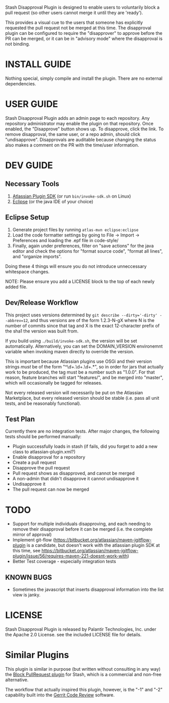Stash Disapproval Plugin is designed to enable users to voluntarily block a
pull request (so other users cannot merge it until they are 'ready').

This provides a visual cue to the users that someone has explicitly requested
the pull request not be merged at this time.  The disapproval plugin can be
configured to require the "disapprover" to approve before the PR can be merged,
or it can be in "advisory mode" where the disapproval is not binding.

# INSTALL GUIDE

Nothing special, simply compile and install the plugin.  There are no external dependencies.

# USER GUIDE

Stash Disapproval Plugin adds an admin page to each repository.  Any repository
administrator may enable the plugin on that repository.  Once enabled, the
"Disapprove" button shows up.  To disapprove, click the link.  To remove
disapproval, the same user, or a repo admin, should click "undisapprove".
Disapprovals are auditable because changing the status also makes a comment on
the PR with the time/user information.

# DEV GUIDE

## Necessary Tools

1. [Atlassian Plugin SDK](https://developer.atlassian.com/display/DOCS/Set+up+the+Atlassian+Plugin+SDK+and+Build+a+Project) (or run `bin/invoke-sdk.sh` on Linux)
2. [Eclipse](http://eclipse.org) (or the java IDE of your choice)

## Eclipse Setup

1. Generate project files by running `atlas-mvn eclipse:eclipse`
2. Load the code formatter settings by going to File -> Import -> Preferences and loading the .epf file in code-style/
3. Finally, again under preferences, filter on "save actions" for the java editor and check the options for "format source code", "format all lines", and "organize imports".

Doing these 4 things will ensure you do not introduce unneccessary whitespace changes.

NOTE: Please ensure you add a LICENSE block to the top of each newly added file.

## Dev/Release Workflow

This project uses versions determined by `git describe --dirty='-dirty' --abbrev=12`, and thus versions are of the form 1.2.3-N-gX where N is the number of commits since that tag and X is the exact 12-character prefix of the sha1 the version was built from.

If you build using `./build/invoke-sdk.sh`, the version will be set automatically.  Alternatively, you can set the DOMAIN_VERSION environemnt variable when invoking maven directly to override the version.

This is important because Atlassian plugins use OSGi and their version strings *must* be of the form "^\d+\.\d+\.\d+.*", so in order for jars that actually work to be produced, the tag must be a number such as "1.0.0".  For that reason, feature branches will start "features/", and be merged into "master", which will occasionally be tagged for releases.

Not every released version will necessarily be put on the Atlassian Marketplace, but every released version should be stable (i.e. pass all unit tests, and be reasonably functional).

## Test Plan

Currently there are no integration tests.  After major changes, the following tests should be performed manually:

* Plugin successfully loads in stash (if fails, did you forget to add a new class to atlassian-plugin.xml?)
* Enable disapproval for a repository
* Create a pull request
* Disapprove the pull request
* Pull request shows as disapproved, and cannot be merged
* A non-admin that didn't disapprove it cannot undisapprove it
* Undisapprove it
* The pull request can now be merged

# TODO

* Support for multiple individuals disapproving, and each needing to remove their disapproval before it can be merged (i.e. the complete mirror of approval)
* Implement git-flow (https://bitbucket.org/atlassian/maven-jgitflow-plugin is a candidate, but doesn't work with the atlassian plugin SDK at this time, see https://bitbucket.org/atlassian/maven-jgitflow-plugin/issue/56/requires-maven-221-doesnt-work-with)
* Better Test coverage - especially integration tests

## KNOWN BUGS

* Sometimes the javascript that inserts disapproval information into the list view is janky.

# LICENSE

Stash Disapproval Plugin is released by Palantir Technologies, Inc. under the
Apache 2.0 License.  see the included LICENSE file for details.

# Similar Plugins

This plugin is similar in purpose (but written without consulting in any way)
the
[Block PullRequest plugin](https://marketplace.atlassian.com/plugins/com.bolyuba.stash.plugin.stash-block-pullrequest-plugin)
for Stash, which is a commercial and non-free alternative.

The workflow that actually inspired this plugin, however, is the "-1" and "-2"
capability built into the [Gerrit Code Review](https://code.google.com/p/gerrit/) software.

